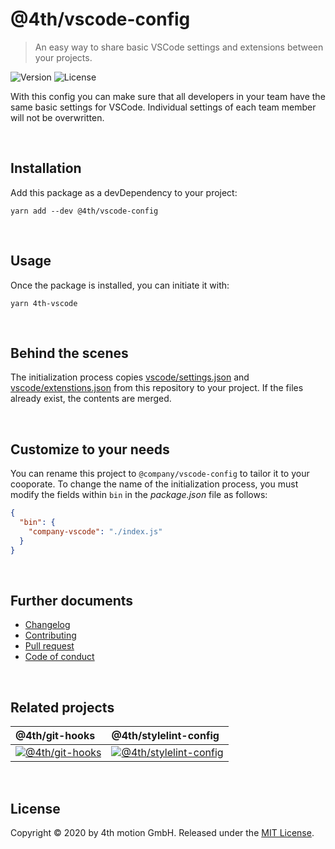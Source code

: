 # @4th/vscode-config
> An easy way to share basic VSCode settings and extensions between your projects.

![Version][version-image]
![License][license-image]

With this config you can make sure that all developers in your team have the same basic settings for VSCode. Individual settings of each team member will not be overwritten.

<br>

## Installation

Add this package as a devDependency to your project:

```
yarn add --dev @4th/vscode-config
```

<br>

## Usage

Once the package is installed, you can initiate it with:

```
yarn 4th-vscode
```

<br>

## Behind the scenes

The initialization process copies [vscode/settings.json](/vscode/settings.json) and [vscode/extenstions.json](/vscode/extenstions.json) from this repository to your project. If the files already exist, the contents are merged.

<br>

## Customize to your needs

You can rename this project to `@company/vscode-config` to tailor it to your cooporate. To change the name of the initialization process, you must modify the fields within `bin` in the _package.json_ file as follows:

```json
{
  "bin": {
    "company-vscode": "./index.js"
  }
}
```

<br>

## Further documents
- [Changelog](/docs/changelog.md)
- [Contributing](/docs/contributing.md)
- [Pull request](/docs/pull_request.md)
- [Code of conduct](/docs/code_of_conduct.md)

<br>

## Related projects

@4th/git-hooks | @4th/stylelint-config
:-------------------------|:-------------------------
[![@4th/git-hooks][git-hooks-image]][git-hooks] | [![@4th/stylelint-config][stylelint-image]][stylelint-config]

<br>

## License

Copyright © 2020 by 4th motion GmbH. Released under the [MIT License][license].

[version-image]: https://img.shields.io/github/package-json/v/4th-motion/vscode-config
[license-image]: https://img.shields.io/github/license/4th-motion/vscode-config
[git-hooks-image]: https://avatars1.githubusercontent.com/u/8463894?s=200&v=4
[stylelint-image]: https://avatars3.githubusercontent.com/u/10076935?s=200&v=4
[git-hooks]: https://github.com/4th-motion/git-hooks
[stylelint-config]: https://github.com/4th-motion/stylelint-config
[license]: LICENSE.md
